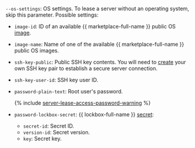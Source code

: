 `--os-settings`: OS settings. To lease a server without an operating system, skip this parameter. Possible settings:

* `image-id`: ID of an available {{ marketplace-full-name }} public OS [image](../../../baremetal/concepts/images.md#marketplace-images).
* `image-name`: Name of one of the available {{ marketplace-full-name }} public OS images.
* `ssh-key-public`: Public SSH key contents. You will need to [create](../../../compute/operations/vm-connect/ssh.md#creating-ssh-keys) your own SSH key pair to establish a secure server connection.
* `ssh-key-user-id`: SSH key user ID.
* `password-plain-text`: Root user's password.

  {% include [server-lease-access-password-warning](../server-lease-access-password-warning.md) %}

* `password-lockbox-secret`: {{ lockbox-full-name }} [secret](../../../lockbox/concepts/secret.md):
  * `secret-id`: Secret ID.
  * `version-id`: Secret version.
  * `key`: Secret key.